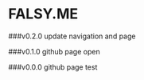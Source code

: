 # FALSY.ME


###v0.2.0
update navigation and page

###v0.1.0
github page open

###v0.0.0
github page test
